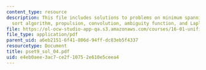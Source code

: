 ```yaml
---
content_type: resource
description: This file includes solutions to problems on minimum spanning tree, bubble
  sort algorithm, propulsion, convolution, ambiguity function, and Laplace transform.
file: https://ol-ocw-studio-app-qa.s3.amazonaws.com/courses/16-01-unified-engineering-i-ii-iii-iv-fall-2005-spring-2006/e4eb0aee3ac7ce2f10752e610e5ceea4_pset9_sol_04.pdf
file_type: application/pdf
parent_uid: a6eb2151-6f41-806d-94ff-dc83eb5f4337
resourcetype: Document
title: pset9_sol_04.pdf
uid: e4eb0aee-3ac7-ce2f-1075-2e610e5ceea4
---
```


